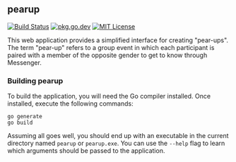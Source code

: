 ## pearup

[![Build Status](https://ci.quickmediasolutions.com/buildStatus/icon?job=pearup)](https://ci.quickmediasolutions.com/job/pearup/)
[![pkg.go.dev](https://pkg.go.dev/badge/github.com/reformed-harmony/pearup?status.svg)](https://pkg.go.dev/github.com/reformed-harmony/pearup)
[![MIT License](http://img.shields.io/badge/license-MIT-9370d8.svg?style=flat)](http://opensource.org/licenses/MIT)

This web application provides a simplified interface for creating "pear-ups". The term "pear-up" refers to a group event in which each participant is paired with a member of the opposite gender to get to know through Messenger.

### Building pearup

To build the application, you will need the Go compiler installed. Once installed, execute the following commands:

    go generate
    go build

Assuming all goes well, you should end up with an executable in the current directory named `pearup` or `pearup.exe`. You can use the `--help` flag to learn which arguments should be passed to the application.
